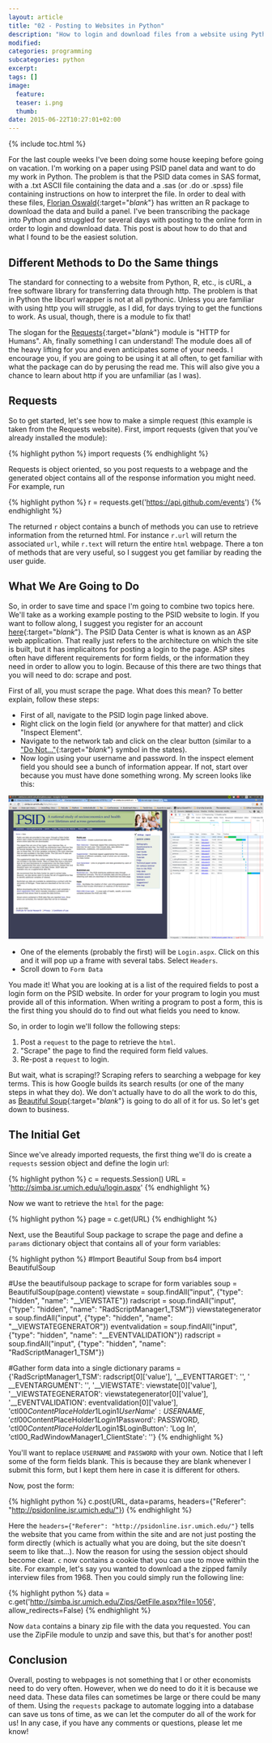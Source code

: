 ```yaml
---
layout: article
title: "02 - Posting to Websites in Python"
description: "How to login and download files from a website using Python."
modified:
categories: programming
subcategories: python
excerpt:
tags: []
image:
  feature:
  teaser: i.png
  thumb:
date: 2015-06-22T10:27:01+02:00
---
```

{% include toc.html %}

For the last couple weeks I've been doing some house keeping before going on vacation.  I'm working on a paper using PSID panel data and want to do my work in Python.  The problem is that the PSID data comes in SAS format, with a .txt ASCII file containing the data and a .sas (or .do or .spss) file containing instructions on how to interpret the file.  In order to deal with these files, [Florian Oswald](https://floswald.github.io/){:target="_blank_"} has written an R package to download the data and build a panel.  I've been transcribing the package into Python and struggled for several days with posting to the online form in order to login and download data.  This post is about how to do that and what I found to be the easiest solution.

Different Methods to Do the Same things
---------------------------------------
The standard for connecting to a website from Python, R, etc., is cURL, a free software library for transferring data through http.  The problem is that in Python the libcurl wrapper is not at all pythonic.  Unless you are familiar with using http you will struggle, as I did, for days trying to get the functions to work.  As usual, though, there is a module to fix that!

The slogan for the [Requests](http://docs.python-requests.org/en/latest/){:target="_blank_"} module is "HTTP for Humans".  Ah, finally something I can understand!  The module does all of the heavy lifting for you and even anticipates some of your needs.  I encourage you, if you are going to be using it at all often, to get familiar with what the package can do by perusing the read me.  This will also give you a chance to learn about http if you are unfamiliar (as I was).

Requests
---------
So to get started, let's see how to make a simple request (this example is taken from the Requests website).  First, import requests (given that you've already installed the module):

{% highlight python %}
import requests
{% endhighlight %}

Requests is object oriented, so you post requests to a webpage and the generated object contains all of the response information you might need.  For example, run

{% highlight python %}
r = requests.get('https://api.github.com/events')
{% endhighlight %}

The returned `r` object contains a bunch of methods you can use to retrieve information from the returned html.  For instance `r.url` will return the associated `url`, while `r.text` will return the entire `html` webpage.  There a ton of methods that are very useful, so I suggest you get familiar by reading the user guide.

What We Are Going to Do
-------------
So, in order to save time and space I'm going to combine two topics here.  We'll take as a working example posting to the PSID website to login.  If you want to follow along, I suggest you register for an account [here](http://simba.isr.umich.edu/U/Login.aspx){:target="_blank_"}.  The PSID Data Center is what is known as an ASP web application.  That really just refers to the architecture on which the site is built, but it has implicaitons for posting a login to the page.  ASP sites often have different requirements for form fields, or the information they need in order to allow you to login.  Because of this there are two things that you will need to do: scrape and post.

First of all, you must scrape the page.  What does this mean?  To better explain, follow these steps:

* First of all, navigate to the PSID login page linked above.
* Right click on the login field (or anywhere for that matter) and click "Inspect Element".
* Navigate to the network tab and click on the clear button (similar to a ["Do Not..."](https://www.google.fr/webhp?sourceid=chrome-instant&ion=1&espv=2&ie=UTF-8#q=do%20not%20sign){:target="_blank_"} symbol in the states).
* Now login using your username and password.  In the inspect element field you should see a bunch of information appear.  If not, start over because you must have done something wrong.  My screen looks like this:

![Screen](/images/post_screen.png)

* One of the elements (probably the first) will be `Login.aspx`.  Click on this and it will pop up a frame with several tabs.  Select `Headers`.
* Scroll down to `Form Data`

You made it!  What you are looking at is a list of the required fields to post a login form on the PSID website.  In order for your program to login you must provide all of this information.  When writing a program to post a form, this is the first thing you should do to find out what fields you need to know.

So, in order to login we'll follow the following steps:

1. Post a `request` to the page to retrieve the `html`.
2. "Scrape" the page to find the required form field values.
3. Re-post a `request` to login.

But wait, what is scraping!?  Scraping refers to searching a webpage for key terms.  This is how Google builds its search results (or one of the many steps in what they do).  We don't actually have to do all the work to do this, as [Beautiful Soup](http://www.crummy.com/software/BeautifulSoup/){:target="_blank_"} is going to do all of it for us.  So let's get down to business.

The Initial Get
---------------
Since we've already imported requests, the first thing we'll do is create a `requests` session object and define the login url:

{% highlight python %}
c = requests.Session()
URL = 'http://simba.isr.umich.edu/u/login.aspx'
{% endhighlight %}

Now we want to retrieve the `html` for the page:

{% highlight python %}
page = c.get(URL)
{% endhighlight %}

Next, use the Beautiful Soup package to scrape the page and define a `params` dictionary object that contains all of your form variables:

{% highlight python %}
#Import Beautiful Soup
from bs4 import BeautifulSoup

#Use the beautifulsoup package to scrape for form variables
soup = BeautifulSoup(page.content)
viewstate = soup.findAll("input", {"type": "hidden",
                         "name": "__VIEWSTATE"})
radscript = soup.findAll("input", {"type": "hidden",
                         "name": "RadScriptManager1_TSM"})
viewstategenerator = soup.findAll("input", {"type": "hidden",
                                  "name": "__VIEWSTATEGENERATOR"})
eventvalidation = soup.findAll("input", {"type": "hidden",
                               "name": "__EVENTVALIDATION"})
radscript = soup.findAll("input", {"type": "hidden", "name":
                         "RadScriptManager1_TSM"})

#Gather form data into a single dictionary
params = {'RadScriptManager1_TSM': radscript[0]['value'],
          '__EVENTTARGET': '',
          ' __EVENTARGUMENT': '',
          '__VIEWSTATE': viewstate[0]['value'],
          '__VIEWSTATEGENERATOR': viewstategenerator[0]['value'],
          '__EVENTVALIDATION': eventvalidation[0]['value'],
          'ctl00$ContentPlaceHolder1$Login1$UserName': USERNAME,
          'ctl00$ContentPlaceHolder1$Login1$Password': PASSWORD,
          'ctl00$ContentPlaceHolder1$Login1$LoginButton': 'Log In',
          'ctl00_RadWindowManager1_ClientState': ''}
{% endhighlight %}

You'll want to replace `USERNAME` and `PASSWORD` with your own.  Notice that I left some of the form fields blank.  This is because they are blank whenever I submit this form, but I kept them here in case it is different for others.

Now, post the form:

{% highlight python %}
c.post(URL, data=params, headers={"Referer": "http://psidonline.isr.umich.edu/"})
{% endhighlight %}

Here the `headers={"Referer": "http://psidonline.isr.umich.edu/"}` tells the website that you came from within the site and are not just posting the form directly (which is actually what you are doing, but the site doesn't seem to like that...).  Now the reason for using the session object should become clear.  `c` now contains a cookie that you can use to move within the site.  For example, let's say you wanted to download a the zipped family interview files from 1968.  Then you could simply run the following line:

{% highlight python %}
data = c.get('http://simba.isr.umich.edu/Zips/GetFile.aspx?file=1056',
             allow_redirects=False)
{% endhighlight %}

Now `data` contains a binary zip file with the data you requested.  You can use the ZipFile module to unzip and save this, but that's for another post!

Conclusion
----------
Overall, posting to webpages is not something that I or other economists need to do very often.  However, when we do need to do it it is because we need data.  These data files can sometimes be large or there could be many of them.  Using the `requests` package to automate logging into a database can save us tons of time, as we can let the computer do all of the work for us!  In any case, if you have any comments or questions, please let me know!
